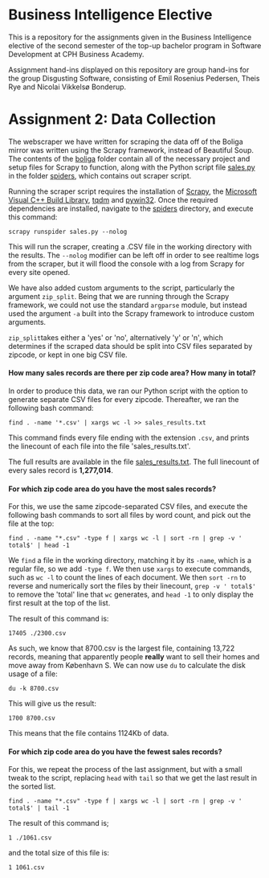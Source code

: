 # Business Intelligence Elective

This is a repository for the assignments given in the Business Intelligence elective of the second semester of the top-up bachelor program in Software Development at CPH Business Academy.

Assignment hand-ins displayed on this repository are group hand-ins for the group Disgusting Software, consisting of Emil Rosenius Pedersen, Theis Rye and Nicolai Vikkelsø Bonderup.

# Assignment 2: Data Collection

The webscraper we have written for scraping the data off of the Boliga mirror was written using the Scrapy framework, instead of Beautiful Soup. The contents of the [boliga](https://github.com/NicolaiVBonderup/BusinessIntelligenceElective/tree/master/boliga) folder contain all of the necessary project and setup files for Scrapy to function, along with the Python script file [sales.py](https://github.com/NicolaiVBonderup/BusinessIntelligenceElective/blob/master/boliga/boliga/spiders/sales.py) in the folder [spiders](https://github.com/NicolaiVBonderup/BusinessIntelligenceElective/tree/master/boliga/boliga/spiders), which contains out scraper script.

Running the scraper script requires the installation of [Scrapy](https://scrapy.org/), the [Microsoft Visual C++ Build Library](http://landinghub.visualstudio.com/visual-cpp-build-tools), [tqdm](https://github.com/tqdm/tqdm) and [pywin32](https://sourceforge.net/projects/pywin32/). Once the required dependencies are installed, navigate to the [spiders](https://github.com/NicolaiVBonderup/BusinessIntelligenceElective/tree/master/boliga/boliga/spiders) directory, and execute this command:

`scrapy runspider sales.py --nolog`

This will run the scraper, creating a .CSV file in the working directory with the results. The `--nolog` modifier can be left off in order to see realtime logs from the scraper, but it will flood the console with a log from Scrapy for every site opened.

We have also added custom arguments to the script, particularly the argument `zip_split`. Being that we are running through the Scrapy framework, we could not use the standard `argparse` module, but instead used the argument `-a` built into the Scrapy framework to introduce custom arguments.

`zip_split`takes either a 'yes' or 'no', alternatively 'y' or 'n', which determines if the scraped data should be split into CSV files separated by zipcode, or kept in one big CSV file.


#### How many sales records are there per zip code area? How many in total? 

In order to produce this data, we ran our Python script with the option to generate separate CSV files for every zipcode. Thereafter, we ran the following bash command:

`find . -name '*.csv' | xargs wc -l >> sales_results.txt`

This command finds every file ending with the extension `.csv`, and prints the linecount of each file into the file 'sales_results.txt'.

The full results are available in the file [sales_results.txt](https://github.com/NicolaiVBonderup/BusinessIntelligenceElective/blob/master/sales_results.txt). The full linecount of every sales record is **1,277,014**.


#### For which zip code area do you have the most sales records?

For this, we use the same zipcode-separated CSV files, and execute the following bash commands to sort all files by word count, and pick out the file at the top:

`find . -name "*.csv" -type f | xargs wc -l | sort -rn | grep -v ' total$' | head -1`

We `find` a file in the working directory, matching it by its `-name`, which is a regular file, so we add `-type f`. We then use `xargs` to execute commands, such as `wc -l` to count the lines of each document. We then `sort -rn` to reverse and numerically sort the files by their linecount, `grep -v ' total$'` to remove the 'total' line that `wc` generates, and `head -1` to only display the first result at the top of the list.

The result of this command is:

`17405 ./2300.csv`

As such, we know that 8700.csv is the largest file, containing 13,722 records, meaning that apparently people **really** want to sell their homes and move away from København S. We can now use `du` to calculate the disk usage of a file:

`du -k 8700.csv`

This will give us the result:

`1700 8700.csv`

This means that the file contains 1124Kb of data.

#### For which zip code area do you have the fewest sales records?

For this, we repeat the process of the last assignment, but with a small tweak to the script, replacing `head` with `tail` so that we get the last result in the sorted list.

`find . -name "*.csv" -type f | xargs wc -l | sort -rn | grep -v ' total$' | tail -1`

The result of this command is;

`1 ./1061.csv`

and the total size of this file is:

`1 1061.csv`
